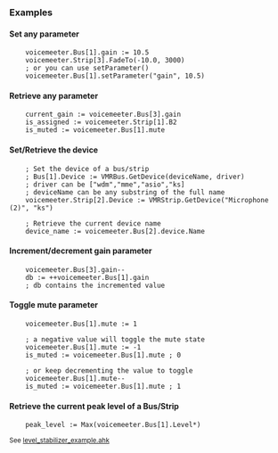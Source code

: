 ### Examples
#### Set any parameter

```autohotkey
    voicemeeter.Bus[1].gain := 10.5
    voicemeeter.Strip[3].FadeTo(-10.0, 3000)
    ; or you can use setParameter()
    voicemeeter.Bus[1].setParameter("gain", 10.5)
```

#### Retrieve any parameter
```autohotkey
    current_gain := voicemeeter.Bus[3].gain
    is_assigned := voicemeeter.Strip[1].B2
    is_muted := voicemeeter.Bus[1].mute
```

#### Set/Retrieve the device
```autohotkey
    ; Set the device of a bus/strip
    ; Bus[1].Device := VMRBus.GetDevice(deviceName, driver)
    ; driver can be ["wdm","mme","asio","ks]
    ; deviceName can be any substring of the full name
    voicemeeter.Strip[2].Device := VMRStrip.GetDevice("Microphone (2)", "ks")

    ; Retrieve the current device name
    device_name := voicemeeter.Bus[2].device.Name
```

#### Increment/decrement gain parameter
```autohotkey
    voicemeeter.Bus[3].gain--
    db := ++voicemeeter.Bus[1].gain 
    ; db contains the incremented value
```

#### Toggle mute parameter
```autohotkey
    voicemeeter.Bus[1].mute := 1

    ; a negative value will toggle the mute state
    voicemeeter.Bus[1].mute := -1
    is_muted := voicemeeter.Bus[1].mute ; 0

    ; or keep decrementing the value to toggle
    voicemeeter.Bus[1].mute--
    is_muted := voicemeeter.Bus[1].mute ; 1
```

#### Retrieve the current peak level of a Bus/Strip


```autohotkey
    peak_level := Max(voicemeeter.Bus[1].Level*)
```
<sub>See [level_stabilizer_example.ahk](https://github.com/SaifAqqad/VMR.ahk/blob/master/examples/level_stabilizer_example.ahk)</sub>
